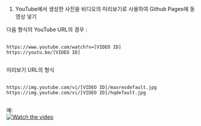 1. YouTube에서 생성한 사진을 비디오의 미리보기로 사용하여 Github Pages에 동영상 넣기


다음 형식의 YouTube URL의 경우 :  
<pre>
  <code>
https://www.youtube.com/watch?v=[VIDEO ID]
https://youtu.be/[VIDEO ID]
  </code>
</pre>

미리보기 URL의 형식 
<pre>
  <code>
https://img.youtube.com/vi/[VIDEO ID]/maxresdefault.jpg
https://img.youtube.com/vi/[VIDEO ID]/hqdefault.jpg
  </code>
</pre>

예:  
[![Watch the video](https://img.youtube.com/vi/gtqctgfywn4/hqdefault.jpg)](https://youtu.be/gtqctgfywn4)
